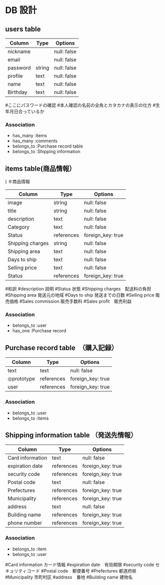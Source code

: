 # DB 設計

## users table

| Column             | Type                | Options                 |
|--------------------|---------------------|-------------------------|
| nickname           |                     | null: false             |
| email              |                     | null: false             |
| password           | string              | null: false             |
| profile            | text                | null: false             |
| name               | text                | null: false             |
| Birthday           | text                | null: false             |


#ここにパスワードの確認
#本人確認の名前の全角とカタカナの表示の仕方
#生年月日合っているか


### Association

* has_many :items
* has_many :comments
* belongs_to :Purchase record table
* belongs_to :Shipping information





##  items table(商品情報）
)
＃商品情報

| Column                              | Type       | Options           |
|-------------------------------------|------------|-------------------|
| image                               | string     | null: false       |
| title                               | string     | null: false       |
| description                         | text       | null: false       |
| Category                            | text       | null: false       |
| Status                              | references | foreign_key: true |
| Shipping charges                    | string     | null: false       |
| Shipping area                       | text       | null: false       |
| Days to ship                        | text       | null: false       |
| Selling price                       | text       | null: false       |
| Status                              | references | foreign_key: true |


#和訳
#description 説明
#Status 状態
#Shipping charges　配送料の負担　
#Shipping area 発送元の地域
#Days to ship 発送までの日数
#Selling price 販売価格
#Sales commission 販売手数料
#Sales profit　販売利益

### Association

- belongs_to :user
- has_one :Purchase record



## Purchase record table　（購入記録）

| Column      | Type       | Options           |
|-------------|------------|-------------------|
| text        | text       | null: false       |
| ◎prototype  | references | foreign_key: true |
| user        | references | foreign_key: true |

### Association

- belongs_to :user
- belongs_to :items



## Shipping information table （発送先情報）

| Column            | Type       | Options           |
|-------------------|------------|-------------------|
| Card information  | text       | null: false       |
| expiration date   | references | foreign_key: true |
| security code     | references | foreign_key: true |
| Postal code       | text       | null: false       |
| Prefectures       | references | foreign_key: true |
| Municipality      | references | foreign_key: true |
| address           | text       | null: false       |
| Building name     | references | foreign_key: true |
| phone number      | references | foreign_key: true |


### Association

- belongs_to :item
- belongs_to :user

#Card information カード情報
#expiration date　有効期限
#security code セキュリティコード
#Postal code　郵便番号
#Prefectures 都道府県
#Municipality 市町村区
#address　番地
#Building name 建物名


